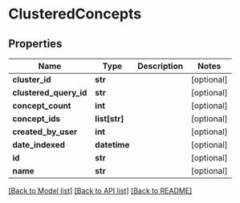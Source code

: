 # ClusteredConcepts

## Properties
Name | Type | Description | Notes
------------ | ------------- | ------------- | -------------
**cluster_id** | **str** |  | [optional] 
**clustered_query_id** | **str** |  | [optional] 
**concept_count** | **int** |  | [optional] 
**concept_ids** | **list[str]** |  | [optional] 
**created_by_user** | **int** |  | [optional] 
**date_indexed** | **datetime** |  | [optional] 
**id** | **str** |  | [optional] 
**name** | **str** |  | [optional] 

[[Back to Model list]](../README.md#documentation-for-models) [[Back to API list]](../README.md#documentation-for-api-endpoints) [[Back to README]](../README.md)


